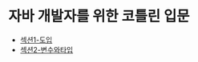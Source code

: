 # 자바 개발자를 위한 코틀린 입문

* [섹션1-도입](./섹션별readme모음/섹션1-도입.md)
* [섹션2-변수와타입](./섹션별readme모음/섹션2-변수와타입.md)

